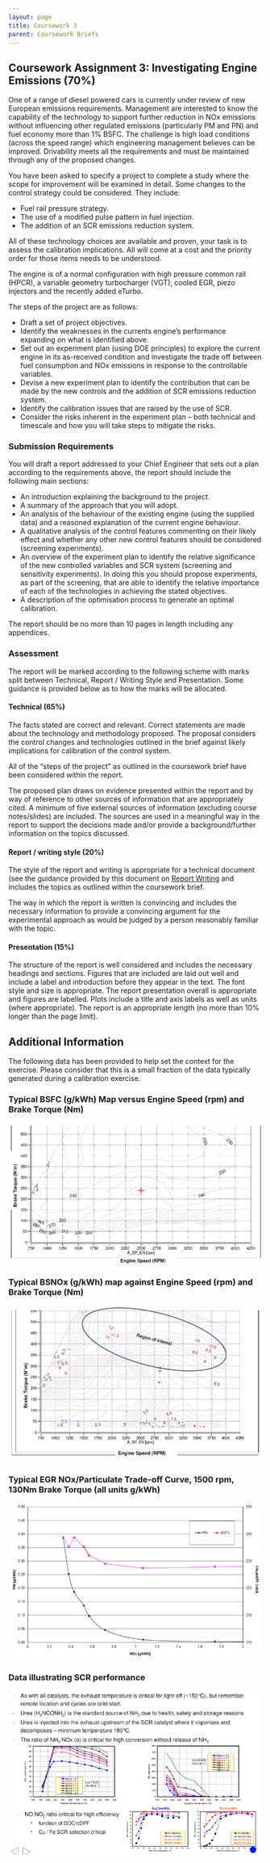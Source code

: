 ```yaml
---
layout: page
title: Coursework 3
parent: Coursework Briefs
---
```


## Coursework Assignment 3: Investigating Engine Emissions (70%)

One of a range of diesel powered cars is currently under review of new European emissions requirements.  Management are interested to know the capability of the technology to support further reduction in NOx emissions without influencing other regulated emissions (particularly PM and PN) and fuel economy more than 1% BSFC. The challenge is high load conditions (across the speed range) which engineering management believes can be improved. Drivability meets all the requirements and must be maintained through any of the proposed changes.

You have been asked to specify a project to complete a study where the scope for improvement will be examined in detail.  Some changes to the control strategy could be considered. They include:

- Fuel rail pressure strategy.
- The use of a modified pulse pattern in fuel injection.
- The addition of an SCR emissions reduction system.

All of these technology choices are available and proven, your task is to assess the calibration implications. All will come at a cost and the priority order for those items needs to be understood.

The engine is of a normal configuration with high pressure common rail (HPCR), a variable geometry turbocharger (VGT), cooled EGR, piezo injectors and the recently added eTurbo.

The steps of the project are as follows:

- Draft a set of project objectives.
- Identify the weaknesses in the currents engine’s performance expanding on what is identified above.
- Set out an experiment plan (using DOE principles) to explore the current engine in its as-received condition and investigate the trade off between fuel consumption and NOx emissions in response to the controllable variables.
- Devise a new experiment plan to identify the contribution that can be made by the new controls and the addition of SCR emissions reduction system.
- Identify the calibration issues that are raised by the use of SCR.
- Consider the risks inherent in the experiment plan – both technical and timescale and how you will take steps to mitigate the risks.

### Submission Requirements

You will draft a report addressed to your Chief Engineer that sets out a plan according to the requirements above, the report should include the following main sections:

- An introduction explaining the background to the project.
- A summary of the approach that you will adopt.
- An analysis of the behaviour of the existing engine (using the supplied data) and a reasoned explanation of the current engine behaviour.
- A qualitative analysis of the control features commenting on their likely effect and whether any other new control features should be considered (screening experiments).
- An overview of the experiment plan to identify the relative significance of the new controlled variables and SCR system (screening and sensitivity experiments).  In doing this you should propose experiments, as part of the screening, that are able to identify the relative importance of each of the technologies in achieving the stated objectives.
- A description of the optimisation process to generate an optimal calibration.
  
The report should be no more than 10 pages in length including any appendices.

### Assessment

The report will be marked according to the following scheme with marks split between Technical, Report / Writing Style and Presentation.  Some guidance is provided below as to how the marks will be allocated.

#### Technical (65%)

The facts stated are correct and relevant.  Correct statements are made about the technology and methodology proposed. The proposal considers the control changes and technologies outlined in the brief against likely implications for calibration of the control system.

All of the “steps of the project” as outlined in the coursework brief have been considered within the report.

The proposed plan draws on evidence presented within the report and by way of reference to other sources of information that are appropriately cited. A minimum of five external sources of information (excluding course notes/slides) are included.  The sources are used in a meaningful way in the report to support the decisions made and/or provide a background/further information on the topics discussed.

#### Report / writing style (20%)

The style of the report and writing is appropriate for a technical document (see the guidance provided by this document on [Report Writing](https://www.lboro.ac.uk/media/wwwlboroacuk/content/library/downloads/advicesheets/Report%20writing.pdf) and includes the topics as outlined within the coursework brief.

The way in which the report is written is convincing and includes the necessary information to provide a convincing argument for the experimental approach as would be judged by a person reasonably familiar with the topic.

#### Presentation (15%)

The structure of the report is well considered and includes the necessary headings and sections. Figures that are included are laid out well and include a label and introduction before they appear in the text.  The font style and size is appropriate.  The report presentation overall is appropriate and figures are labelled. Plots include a title and axis labels as well as units (where appropriate). The report is an appropriate length (no more than 10% longer than the page limit).

## Additional Information

The following data has been provided to help set the context for the exercise.  Please consider that this is a small fraction of the data typically generated during a calibration exercise.  

### Typical BSFC (g/kWh) Map versus Engine Speed (rpm) and Brake Torque (Nm)

![image](figs/contour_plot_bsfc.png)

### Typical BSNOx (g/kWh) map against Engine Speed (rpm) and Brake Torque (Nm)

![image](figs/contour_plot_nox.png)

### Typical EGR NOx/Particulate Trade-off Curve, 1500 rpm, 130Nm Brake Torque (all units g/kWh)

![image](figs/PM_NOx_tradeoff.png)

### Data illustrating SCR performance

![image](figs/catalyst.png)
